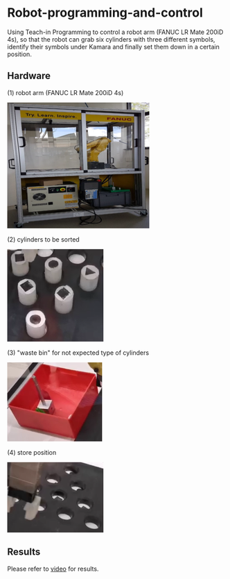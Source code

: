 # Robot-programming-and-control
Using Teach-in Programming to control a robot arm (FANUC LR Mate 200iD 4s), so that the robot can grab six cylinders with three different symbols, identify their symbols under Kamara and finally set them down in a certain position.

## Hardware

(1) robot arm (FANUC LR Mate 200iD 4s)

![image](./Images/Robot.png)

(2) cylinders to be sorted

![image](./Images/Cylinders.png)

(3) "waste bin" for not expected type of cylinders

![image](./Images/waste_bin.png)

(4) store position

![image](./Images/store_position.png)

## Results

Please refer to [video](./Result/fanuc.mp4) for results.
